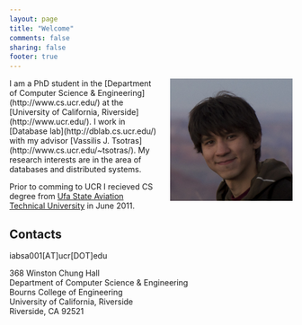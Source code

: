 ```yaml
---
layout: page
title: "Welcome"
comments: false
sharing: false
footer: true
---
```


<img id="profile_photo" src="images/photo.jpg" alt="Ildar Profile Photo" title="Ildar Absalyamov" style="float:right;margin:0 0 0 20px" height="218" width="218">
I am a PhD student in the [Department of Computer Science & Engineering](http://www.cs.ucr.edu/) at the [University of California, Riverside](http://www.ucr.edu/).
I work in [Database lab](http://dblab.cs.ucr.edu/) with my advisor [Vassilis J. Tsotras](http://www.cs.ucr.edu/~tsotras/). My research interests are in the area of databases and distributed systems.

Prior to comming to UCR I recieved CS degree from [Ufa State Aviation Technical University](http://ugatu.ac.ru/) in June 2011.

Contacts
---------

iabsa001[АT]ucr[DОT]edu

368 Winston Chung Hall  
Department of Computer Science & Engineering  
Bourns College of Engineering  
University of California, Riverside  
Riverside, CA 92521  